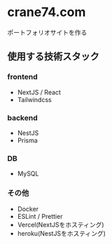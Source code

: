# crane74.com
ポートフォリオサイトを作る

## 使用する技術スタック
### frontend
- NextJS / React
- Tailwindcss

### backend
- NestJS
- Prisma

### DB
- MySQL

### その他
- Docker
- ESLint / Prettier 
- Vercel(NextJSをホスティング)
- heroku(NestJSをホスティング)

